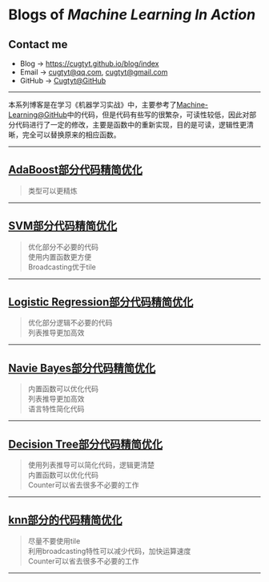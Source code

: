 # **Blogs of *Machine Learning In Action***

## Contact me

* Blog -> <https://cugtyt.github.io/blog/index>
* Email -> <cugtyt@qq.com>, <cugtyt@gmail.com>
* GitHub -> [Cugtyt@GitHub](https://github.com/Cugtyt)

---

本系列博客是在学习《机器学习实战》中，主要参考了[Machine-Learning@GitHub](https://github.com/Jack-Cherish/Machine-Learning)中的代码，但是代码有些写的很繁杂，可读性较低，因此对部分代码进行了一定的修改，主要是函数中的重新实现，目的是可读，逻辑性更清晰，完全可以替换原来的相应函数。

---

## [**AdaBoost部分代码精简优化**](https://cugtyt.github.io/blog/ml-in-action/201711141617)

> 类型可以更精炼

---

## [**SVM部分代码精简优化**](https://cugtyt.github.io/blog/ml-in-action/201711131047)

> 优化部分不必要的代码  
> 使用内置函数更方便  
> Broadcasting优于tile

---

## [**Logistic Regression部分代码精简优化**](https://cugtyt.github.io/blog/ml-in-action/201711101733)

> 优化部分逻辑不必要的代码  
> 列表推导更加高效

---

## [**Navie Bayes部分代码精简优化**](https://cugtyt.github.io/blog/ml-in-action/201711101017)

> 内置函数可以优化代码  
> 列表推导更加高效  
> 语言特性简化代码

---

## [**Decision Tree部分代码精简优化**](https://cugtyt.github.io/blog/ml-in-action/201711082112)

> 使用列表推导可以简化代码，逻辑更清楚  
> 内置函数可以优化代码  
> Counter可以省去很多不必要的工作
---

## [**knn部分的代码精简优化**](https://cugtyt.github.io/blog/ml-in-action/201711081901)

> 尽量不要使用tile  
> 利用broadcasting特性可以减少代码，加快运算速度  
> Counter可以省去很多不必要的工作

---